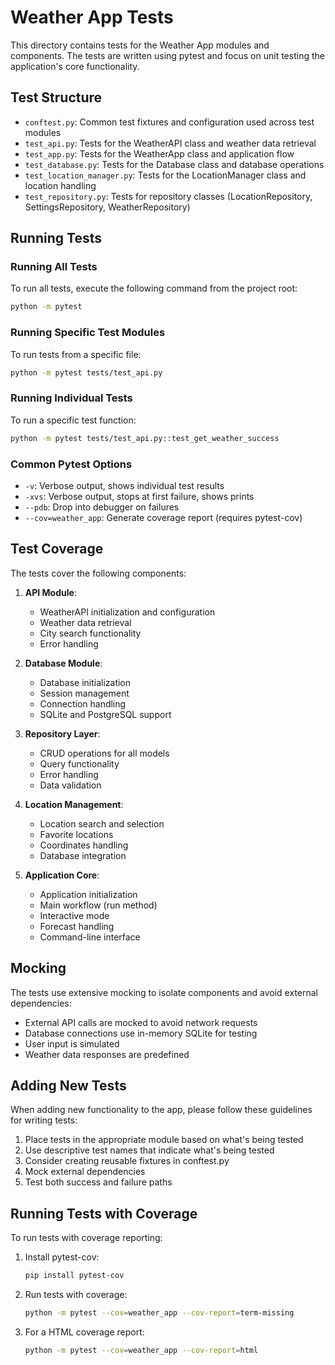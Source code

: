 # Weather App Tests

This directory contains tests for the Weather App modules and components. The tests are written using pytest and focus on unit testing the application's core functionality.

## Test Structure

- `conftest.py`: Common test fixtures and configuration used across test modules
- `test_api.py`: Tests for the WeatherAPI class and weather data retrieval
- `test_app.py`: Tests for the WeatherApp class and application flow
- `test_database.py`: Tests for the Database class and database operations
- `test_location_manager.py`: Tests for the LocationManager class and location handling
- `test_repository.py`: Tests for repository classes (LocationRepository, SettingsRepository, WeatherRepository)

## Running Tests

### Running All Tests

To run all tests, execute the following command from the project root:

```bash
python -m pytest
```

### Running Specific Test Modules

To run tests from a specific file:

```bash
python -m pytest tests/test_api.py
```

### Running Individual Tests

To run a specific test function:

```bash
python -m pytest tests/test_api.py::test_get_weather_success
```

### Common Pytest Options

- `-v`: Verbose output, shows individual test results
- `-xvs`: Verbose output, stops at first failure, shows prints
- `--pdb`: Drop into debugger on failures
- `--cov=weather_app`: Generate coverage report (requires pytest-cov)

## Test Coverage

The tests cover the following components:

1. **API Module**:
   - WeatherAPI initialization and configuration
   - Weather data retrieval
   - City search functionality
   - Error handling

2. **Database Module**:
   - Database initialization
   - Session management
   - Connection handling
   - SQLite and PostgreSQL support

3. **Repository Layer**:
   - CRUD operations for all models
   - Query functionality
   - Error handling
   - Data validation

4. **Location Management**:
   - Location search and selection
   - Favorite locations
   - Coordinates handling
   - Database integration

5. **Application Core**:
   - Application initialization
   - Main workflow (run method)
   - Interactive mode
   - Forecast handling
   - Command-line interface

## Mocking

The tests use extensive mocking to isolate components and avoid external dependencies:

- External API calls are mocked to avoid network requests
- Database connections use in-memory SQLite for testing
- User input is simulated
- Weather data responses are predefined

## Adding New Tests

When adding new functionality to the app, please follow these guidelines for writing tests:

1. Place tests in the appropriate module based on what's being tested
2. Use descriptive test names that indicate what's being tested
3. Consider creating reusable fixtures in conftest.py
4. Mock external dependencies
5. Test both success and failure paths

## Running Tests with Coverage

To run tests with coverage reporting:

1. Install pytest-cov:
   ```bash
   pip install pytest-cov
   ```

2. Run tests with coverage:
   ```bash
   python -m pytest --cov=weather_app --cov-report=term-missing
   ```

3. For a HTML coverage report:
   ```bash
   python -m pytest --cov=weather_app --cov-report=html
   ```
